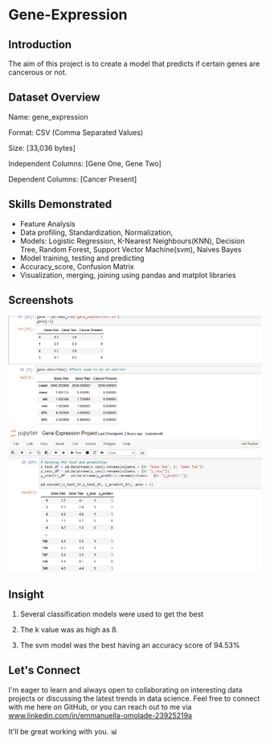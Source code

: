 # Gene-Expression
## Introduction
The aim of this project is to create a model that predicts if certain genes are cancerous or not.

## Dataset Overview
Name: gene_expression

Format: CSV (Comma Separated Values)

Size: [33,036 bytes]

Independent Columns: [Gene One, Gene Two]

Dependent Columns: [Cancer Present] 

## Skills Demonstrated
* Feature Analysis
* Data profiling, Standardization, Normalization, 
* Models: Logistic Regression, K-Nearest Neighbours(KNN), Decision Tree, Random Forest, Support Vector Machine(svm), Naives Bayes
* Model training, testing and predicting
* Accuracy_score, Confusion Matrix
* Visualization, merging, joining using pandas and matplot libraries

## Screenshots
![Describing data](https://github.com/Ikeoluwapo/Gene-Expression/blob/82a79a4e7ccccd746602474b1c086835330ec14e/Describe%20data.png?raw=True)
![Merging test and train data](https://github.com/Ikeoluwapo/Gene-Expression/blob/82a79a4e7ccccd746602474b1c086835330ec14e/merging%20x_test%2C%20y_test.png?raw=True)

## Insight
1. Several classification models were used to get the best

2. The k value was as high as 8. 

4. The svm model was the best having an accuracy score of 94.53%

## Let's Connect
I'm eager to learn and always open to collaborating on interesting data projects or discussing the latest trends in data science. Feel free to connect with me here on GitHub, or you can reach out to me via www.linkedin.com/in/emmanuella-omolade-23925219a

It'll be great working with you. 📊


